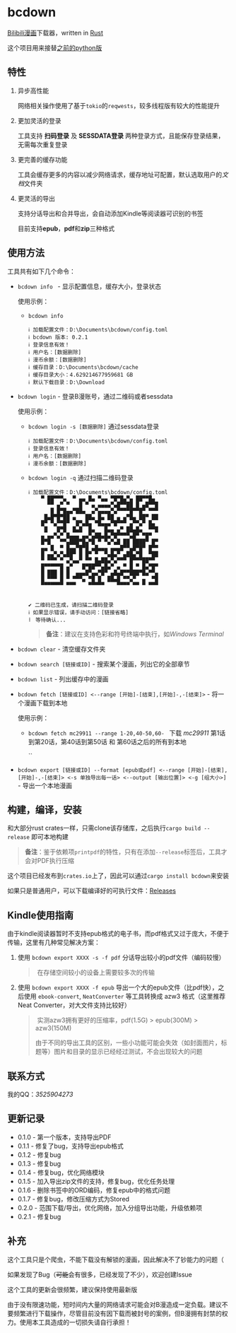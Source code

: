 # bcdown

[Bilibili漫画](manga.bilibili.com/)下载器，written in [Rust](rust-lang.org/)

这个项目用来接替[之前的python版](https://github.com/lihe07/bilibili-manga-downloader)

## 特性

1. 异步高性能

   网络相关操作使用了基于`tokio`的`reqwests`，较多线程版有较大的性能提升

2. 更加灵活的登录

   工具支持 **扫码登录** 及 **SESSDATA登录** 两种登录方式，且能保存登录结果，无需每次重复登录

3. 更完善的缓存功能

   工具会缓存更多的内容以减少网络请求，缓存地址可配置，默认选取用户的*文档*文件夹

4. 更灵活的导出

   支持分话导出和合并导出，会自动添加Kindle等阅读器可识别的书签
   
   目前支持**epub**，**pdf**和**zip**三种格式

## 使用方法

工具共有如下几个命令：

- `bcdown info ` - 显示配置信息，缓存大小，登录状态

  使用示例：

  - `bcdown info`

    ```
    ℹ 加载配置文件：D:\Documents\bcdown/config.toml
    ℹ bcdown 版本: 0.2.1
    ℹ 登录信息有效！
    ℹ 用户名：[数据删除]
    ℹ 漫币余额：[数据删除]
    ℹ 缓存目录：D:\Documents\bcdown/cache
    ℹ 缓存目录大小：4.629214677959681 GB
    ℹ 默认下载目录：D:\Download
    ```

- `bcdown login`  - 登录B漫账号，通过二维码或者sessdata

  使用示例：

  - `bcdown login -s [数据删除]` 通过sessdata登录

    ```
    ℹ 加载配置文件：D:\Documents\bcdown/config.toml
    ℹ 登录信息有效！
    ℹ 用户名：[数据删除]
    ℹ 漫币余额：[数据删除]
    ```

  - `bcdown login -q` 通过扫描二维码登录

    ```
    ℹ 加载配置文件：D:\Documents\bcdown/config.toml
        ▀ ██▀▀▀▄  ▀ ▄▄ █▄ ▀▄▄ ▀█▀█▄▀▄ ██▀▀█▄
          ▀▀ ▄▀ ▀   █ ▀ ▄ ▄▄▄▄▀▄█▀▀██ █ ▄█▀▀█
           █ █▀█▄▄▀██▄  ▄▀▄▄▄▄▀▄▀▀▀▀█▀▀█▀ ▀▀▀
         █▄█▀█▀██ ▄   ██▄ █▄ ██ ▄ ▄▀█▄ ██▀ ██
        █▀ ▀▄▀▀█▀  █▀▄█▄ ▀█▄▄▄▀█▀▀▀ ▄▀▀▄▀ █▄
         █   █▀█  █▄█  █▄   █▄▄ ▄▀ ██▄█▄  ▀▀█
        ▄ ▄▄▀▄▀ █▄▄▄ ▄▄▀▄██▄█▄▀█▀▀▀▀▄█▀ ▀█▀
        █▀█   ▀▀▄███▀█▄▀█ ▀ ▀▄▀▄█ ██ ████▀ █▀
        ▄▄ █  ▀ █▄▄▀█▀█ ▄█▄▄▄ ▄▄▄█▀▀▄█▀█▀ █▀▀
        █ ▄▄▀▄▀▄██▀ █ █▀ ▀  ▀▄█▄▀ ▄██▄▀█  ▀██
        ▀ ▀▀▀ ▀ ▄▀▄▄▀ ▀▀ █▄██▄▀▄▀▀▀ █▀▀▀██▀▀
        █▀▀▀▀▀█ ▄▀   █▀██▀▀▄█▄▀ ▄ ▀ █ ▀ █▄▀█▀
        █ ███ █ █  ▄▄▄█▀▄▄▀█▀ ▄█▄█▀▀███▀█▄▀▀▄
        █ ▀▀▀ █ ▀ ▀▀▀▄ ▀█ █  ██▄█ ▀▀▄▀  ▄  ▀█
        ▀▀▀▀▀▀▀ ▀▀▀    ▀▀▀▀▀    ▀▀▀▀ ▀▀ ▀ ▀▀▀
    
    
    ✔ 二维码已生成，请扫描二维码登录
    ℹ 如果显示错误，请手动访问：[链接省略]
    ⠇ 等待确认...
    ```

    > **备注**：建议在支持色彩和符号终端中执行，如*Windows Terminal*

- `bcdown clear` - 清空缓存文件夹

- `bcdown search [链接或ID]` - 搜索某个漫画，列出它的全部章节

- `bcdown list` - 列出缓存中的漫画

- `bcdown fetch [链接或ID] <--range [开始]-[结束],[开始]-,-[结束]>` - 将一个漫画下载到本地

  使用示例：

  - `bcdown fetch mc29911 --range 1-20,40-50,60- ` 下载 *mc29911* 第1话到第20话，第40话到第50话 和 第60话之后的所有到本地

    ``

- `bcdown export [链接或ID] --format [epub或pdf] <--range [开始]-[结束],[开始]-,-[结束]> <-s 单独导出每一话> <--output [输出位置]> <-g [组大小>] `  - 导出一个本地漫画

## 构建，编译，安装

和大部分rust crates一样，只需clone该存储库，之后执行`cargo build --release` 即可本地构建

> **备注**：鉴于依赖项`printpdf`的特性，只有在添加`--release`标签后，工具才会对PDF执行压缩

这个项目已经发布到`crates.io`上了，因此可以通过`cargo install bcdown`来安装

如果只是普通用户，可以下载编译好的可执行文件：[Releases](https://github.com/lihe07/bilibili_comics_downloader/releases)

## Kindle使用指南

由于kindle阅读器暂时不支持epub格式的电子书，而pdf格式又过于庞大，不便于传输，这里有几种常见解决方案：

1. 使用 `bcdown export XXXX -s -f pdf` 分话导出较小的pdf文件（编码较慢）

   > ​	在存储空间较小的设备上需要较多次的传输

2. 使用 `bcdown export XXXX -f epub` 导出一个大的epub文件（比pdf快），之后使用 `ebook-convert`, `NeatConverter` 等工具转换成 azw3 格式（这里推荐Neat Converter，对大文件支持比较好）

   > ​	实测azw3拥有更好的压缩率，pdf(1.5G) > epub(300M) > azw3(150M)
   >
   > ​	由于不同的导出工具的区别，一些小功能可能会失效（如封面图片，标题等）图片和目录的显示已经经过测试，不会出现较大的问题

## 联系方式

我的QQ：*3525904273*

## 更新记录

- 0.1.0 - 第一个版本，支持导出PDF
- 0.1.1 - 修复了bug，支持导出epub格式
- 0.1.2 - 修复bug
- 0.1.3 - 修复bug
- 0.1.4 - 修复bug，优化网络模块
- 0.1.5 - 加入导出zip文件的支持，修复bug，优化任务处理
- 0.1.6 - 删除书签中的ORD编码，修复epub中的格式问题
- 0.1.7 - 修复bug，修改压缩方式为Stored
- 0.2.0 - 范围下载/导出，优化网络，加入分组导出功能，升级依赖项
- 0.2.1 - 修复bug

## 补充

这个工具只是个爬虫，不能下载没有解锁的漫画，因此解决不了钞能力的问题（

如果发现了Bug（~~可能~~会有很多，已经发现了不少），欢迎创建Issue

这个工具的更新会很频繁，建议保持使用最新版

由于没有限速功能，短时间内大量的网络请求可能会对B漫造成一定负载。建议不要频繁进行下载操作，尽管目前没有因下载而被封号的案例，但B漫拥有封禁的权力。使用本工具造成的一切损失请自行承担！
